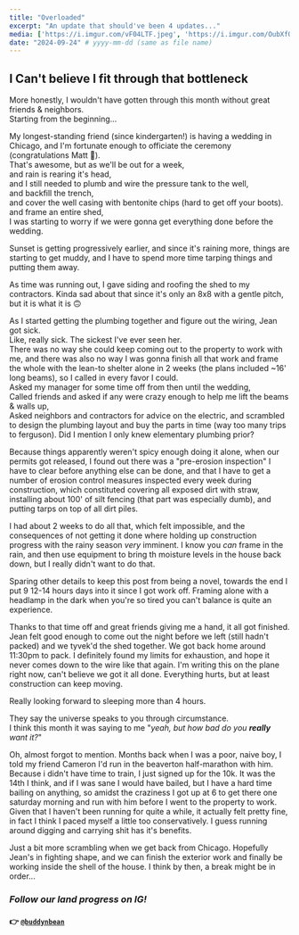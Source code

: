 ```yaml
---
title: "Overloaded"
excerpt: "An update that should've been 4 updates..."
media: ['https://i.imgur.com/vF04LTF.jpeg', 'https://i.imgur.com/OubXfQ4.jpeg', 'https://i.imgur.com/jIQM3sO.jpeg', 'https://i.imgur.com/Q1KcnAC.jpeg', 'https://i.imgur.com/3nWWBuc.jpeg', 'https://i.imgur.com/SxF6PdK.jpeg', 'https://i.imgur.com/lEwhzCg.jpeg', 'https://i.imgur.com/CuC0nZ7.jpeg', 'https://i.imgur.com/AIXzvoZ.jpeg', 'https://i.imgur.com/H4P0odn.jpeg', 'https://i.imgur.com/VEI5r6F.jpeg', 'https://i.imgur.com/KU2BOB2.jpeg', 'https://i.imgur.com/I6ClC6l.mp4', 'https://i.imgur.com/BffVEQC.jpeg', 'https://i.imgur.com/9qzvaJK.jpeg', 'https://i.imgur.com/kXVRa8V.jpeg', 'https://i.imgur.com/2U2wEsw.jpeg', 'https://i.imgur.com/jUzdN6c.jpeg', 'https://i.imgur.com/KgnvKsq.jpeg']
date: "2024-09-24" # yyyy-mm-dd (same as file name)
---
```


## I Can't believe I fit through that bottleneck
More honestly, I wouldn't have gotten through this month without great friends & neighbors. \
Starting from the beginning...

My longest-standing friend (since kindergarten!) is having a wedding in Chicago, and I'm fortunate enough to officiate the ceremony (congratulations Matt 🥂). \
That's awesome, but as we'll be out for a week, \
and rain is rearing it's head, \
and I still needed to plumb and wire the pressure tank to the well, \
and backfill the trench, \
and cover the well casing with bentonite chips (hard to get off your boots). \
and frame an entire shed, \
I was starting to worry if we were gonna get everything done before the wedding.

Sunset is getting progressively earlier, and since it's raining more, things are starting to get muddy, and I have to spend more time tarping things and putting them away.

As time was running out, I gave siding and roofing the shed to my contractors. Kinda sad about that since it's only an 8x8 with a gentle pitch, but it is what it is 🙃

As I started getting the plumbing together and figure out the wiring, Jean got sick. \
Like, really sick. The sickest I've ever seen her. \
There was no way she could keep coming out to the property to work with me, and there was also no way I was gonna finish all that work and frame the whole with the lean-to shelter alone in 2 weeks (the plans included ~16' long beams), so I called in every favor I could. \
Asked my manager for some time off from then until the wedding, \
Called friends and asked if any were crazy enough to help me lift the beams & walls up, \
Asked neighbors and contractors for advice on the electric, and scrambled to design the plumbing layout and buy the parts in time (way too many trips to ferguson). Did I mention I only knew elementary plumbing prior?

Because things apparently weren't spicy enough doing it alone, when our permits got released, I found out there was a "pre-erosion inspection" I have to clear before anything else can be done, and that I have to get a number of erosion control measures inspected every week during construction, which constituted covering all exposed dirt with straw, installing about 100' of silt fencing (that part was especially dumb), and putting tarps on top of all dirt piles.

I had about 2 weeks to do all that, which felt impossible, and the consequences of not getting it done where holding up construction progress with the rainy season *very* imminent. I know you *can* frame in the rain, and then use equipment to bring th moisture levels in the house back down, but I really didn't want to do that.

Sparing other details to keep this post from being a novel, towards the end I put 9 12-14 hours days into it since I got work off. Framing alone with a headlamp in the dark when you're so tired you can't balance is quite an experience.

Thanks to that time off and great friends giving me a hand, it all got finished. Jean felt good enough to come out the night before we left (still hadn't packed) and we tyvek'd the shed together. We got back home around 11:30pm to pack. I definitely found my limits for exhaustion, and hope it never comes down to the wire like that again. I'm writing this on the plane right now, can't believe we got it all done. Everything hurts, but at least construction can keep moving.

Really looking forward to sleeping more than 4 hours.

They say the universe speaks to you through circumstance. \
I think this month it was saying to me "*yeah, but how bad do you **really** want it?*"

Oh, almost forgot to mention. Months back when I was a poor, naive boy, I told my friend Cameron I'd run in the beaverton half-marathon with him. Because i didn't have time to train, I just signed up for the 10k. It was the 14th I think, and if I was sane I would have bailed, but I have a hard time bailing on anything, so amidst the craziness I got up at 6 to get there one saturday morning and run with him before I went to the property to work. Given that I haven't been running for quite a while, it actually felt pretty fine, in fact I think I paced myself a little too conservatively. I guess running around digging and carrying shit has it's benefits.

Just a bit more scrambling when we get back from Chicago. Hopefully Jean's in fighting shape, and we can finish the exterior work and finally be working inside the shell of the house. I think by then, a break might be in order...

### *Follow our land progress on IG!*
#### 👉 [`@buddynbean`](https://instagram.com/buddynbean)
